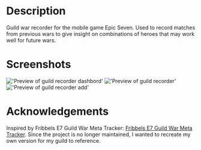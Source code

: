 # Description

Guild war recorder for the mobile game Epic Seven. Used to record matches from previous wars to give insight on combinations of heroes that may work well for future wars. 

# Screenshots

!['Preview of guild recorder dashbord'](https://user-images.githubusercontent.com/61166862/179322192-e247001e-6597-4387-9b70-8c7ffcab114d.png)
!['Preview of guild recorder'](https://user-images.githubusercontent.com/61166862/179321075-043f755a-39ca-4d18-a024-af50bd55c228.png)
!['Preview of guild recorder add'](https://user-images.githubusercontent.com/61166862/179320544-a483b972-c069-4483-a0bf-d97043c23470.png)

# Acknowledgements

Inspired by Fribbels E7 Guild War Meta Tracker: [Fribbels E7 Guild War Meta Tracker](https://fribbels.github.io/e7/gw-meta.html). Since the project is no longer maintained, I wanted to recreate my own version for my guild to reference.